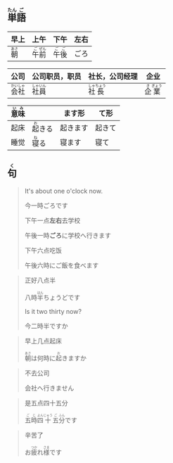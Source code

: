 ## <ruby>単<rt>たん</rt>語</rb><rt>ご</rt></ruby>

| 早上                                  | 上午                                                         | 下午                                                         | 左右 |
| ------------------------------------- | ------------------------------------------------------------ | ------------------------------------------------------------ | ---- |
| <ruby><rb>朝</rb><rt>あさ</rt></ruby> | <ruby><rb>午</rb><rt>ご</rt></ruby><ruby><rb>前</rb><rt>ぜん</rt></ruby> | <ruby><rb>午</rb><rt>ご</rt></ruby><ruby><rb>後</rb><rt>ご</rt></ruby> | ごろ |

| 公司                                                         | 公司职员，职员                              | 社长，公司经理                                | 企业                                        |
| ------------------------------------------------------------ | ------------------------------------------- | --------------------------------------------- | ------------------------------------------- |
| <ruby><rb>会</rb><rt>かい</rt></ruby><ruby><rb>社</rb><rt>しゃ</rt></ruby> | <ruby>社<rt>しゃ</rt>員<rt>いん</rt></ruby> | <ruby>社<rt>しゃ</rt>長<rt>ちょう</rt></ruby> | <ruby>企<rt>き</rt>業<rt>ぎょう</rt></ruby> |



| <ruby>意<rt>い</rt>味<rt>み</rt></ruby> |                                | ます形   | て形   |
| --------------------------------------- | ------------------------------ | -------- | ------ |
| 起床                                    | <ruby>起<rt>お</rt>きる</ruby> | 起きます | 起きて |
| 睡觉                                    | <ruby>寝<rt>ね</rt>る</ruby>   | 寝ます   | 寝て   |



## <ruby><rb>句</rb><rt>く</rt></ruby>

> It's about one o'clock now.
>
> 今一時ごろです
>
> 下午一点**左右**去学校
>
> 午後一時**ごろ**に学校へ行きます
>
> 下午六点吃饭
>
> 午後六時にご飯を食べます

> 正好八点半
>
> 八時<ruby><rb>半</rb><rt>はん</rt></ruby>ちょうどです
>
> Is it two thirty now?
>
> 今二時半ですか

> 早上几点起床
>
> <ruby><rb>朝</rb><rt>あさ</rt></ruby>は何時に<ruby><rb>起</rb><rt>お</rt></ruby>きますか

> 不去公司
>
> 会社へ行きません

> 是五点四十五分
>
> <ruby><rb>五</rb><rt>ご</rt></ruby><ruby><rb>時</rb><rt>じ</rt></ruby><ruby><rb>四</rb><rt>よん</rt></ruby><ruby><rb>十</rb><rt>じゅう</rt></ruby><ruby><rb>五</rb><rt>ご</rt></ruby><ruby><rb>分</rb><rt>ふん</rt></ruby>です

> 辛苦了
>
> お<ruby>疲<rt>つか</rt>れ</ruby><ruby>様<rt>さま</rt></ruby>です